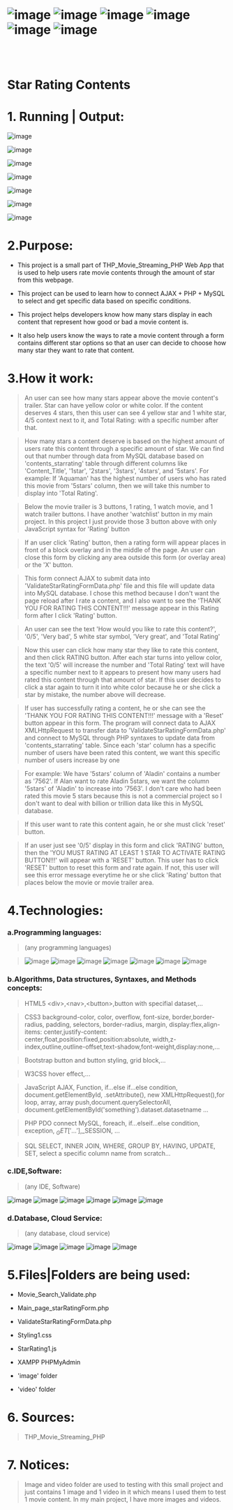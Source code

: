 # ![image](https://img.shields.io/badge/PHP-white?style=for-the-badge&logo=php) ![image](https://img.shields.io/badge/MYSQL-white?style=for-the-badge&logo=mysql) ![image](https://img.shields.io/badge/HTML5-black?style=for-the-badge&logo=html5) ![image](https://img.shields.io/badge/CSS3-black?style=for-the-badge&logo=css3) ![image](https://img.shields.io/badge/Bootstrap-white?style=for-the-badge&logo=bootstrap) ![image](https://img.shields.io/badge/JavaScript-black?style=for-the-badge&logo=javascript)


<br>
<br>

# Star Rating Contents


# 1. Running | Output:

![image](https://user-images.githubusercontent.com/82598726/188285669-b60f5e4d-0301-49cc-a1eb-b7dd51a55897.png)

![image](https://user-images.githubusercontent.com/82598726/188285683-7250a1bd-c56a-47dd-beaa-4fc3bede5cdc.png)


![image](https://user-images.githubusercontent.com/82598726/188285689-db8d45d0-1449-4e5d-a879-0f526ee498f3.png)


![image](https://user-images.githubusercontent.com/82598726/188285698-43e5b9f4-eb80-43d7-b94d-d1b2021167a1.png)

![image](https://user-images.githubusercontent.com/82598726/188285702-53bf2e98-9990-4245-9ab0-ad3f733f3644.png)

![image](https://user-images.githubusercontent.com/82598726/188285720-329807c9-f6df-480e-b5a8-7bc6ee824125.png)

![image](https://user-images.githubusercontent.com/82598726/188285729-dcce3b7a-e83a-42ab-bad2-ca93dc455222.png)



# 2.Purpose:

- This project is a small part of THP_Movie_Streaming_PHP Web App that is used to help users rate movie contents through the amount of star from this webpage.

- This project can be used to learn how to connect AJAX + PHP + MySQL to select and get specific data based on specific conditions.

- This project helps developers know how many stars display in each content that represent how good or bad a movie content is.

- It also help users know the ways to rate a movie content through a form contains different star options so that an user can decide to choose how many star they want to rate that content.


# 3.How it work:

> An user can see how many stars appear above the movie content's trailer. Star can have yellow color or white color. If the content deserves 4 stars, then this user can see 4 yellow star and 1 white star, 4/5 context next to it, and Total Rating: with a specific number after that.

> How many stars a content deserve is based on the highest amount of users rate this content through a specific amount of star. We can find out that number through data from MySQL database based on 'contents_starrating' table through different columns like 'Content_Title', '1star', '2stars', '3stars', '4stars', and '5stars'. For example: If 'Aquaman' has the highest number of users who has rated this movie from '5stars' column, then we will take this number to display into 'Total Rating'.

> Below the movie trailer is 3 buttons, 1 rating, 1 watch movie, and 1 watch trailer buttons. I have another 'watchlist' button in my main project. In this project I just provide those 3 button above with only JavaScript syntax for 'Rating' button

> If an user click 'Rating' button, then a rating form will appear places in front of a block overlay and in the middle of the page. An user can close this form by clicking any area outside this form (or overlay area) or the 'X' button. 

> This form connect AJAX to submit data into 'ValidateStarRatingFormData.php' file and this file will update data into MySQL database. I chose this method because I don't want the page reload after I rate a content, and I also want to see the 'THANK YOU FOR RATING THIS CONTENT!!!' message appear in this Rating form after I click 'Rating' button.

> An user can see the text 'How would you like to rate this content?', '0/5', 'Very bad', 5 white star symbol, 'Very great', and 'Total Rating'

> Now this user can click how many star they like to rate this content, and then click RATING button. After each star turns into yellow color, the text '0/5' will increase the number and 'Total Rating' text will have a specific number next to it appears to present how many users had rated this content through that amount of star. If this user decides to click a star again to turn it into white color because he or she click a star by mistake, the number above will decrease.

> If user has successfully rating a content, he or she can see the 'THANK YOU FOR RATING THIS CONTENT!!!' message with a 'Reset' button appear in this form. The program will connect data to AJAX XMLHttpRequest to transfer data to 'ValidateStarRatingFormData.php' and connect to MySQL through PHP syntaxes to update data from 'contents_starrating' table. Since each 'star' column has a specific number of users have been rated this content, we want this specific number of users increase by one

> For example: We have '5stars' column of 'Aladin' contains a number as '7562'. If Alan want to rate Aladin 5stars, we want the column '5stars' of 'Aladin' to increase into '7563'. I don't care who had been rated this movie 5 stars because this is not a commercial project so I don't want to deal with billion or trillion data like this in MySQL database.

> If this user want to rate this content again, he or she must click 'reset' button.

> If an user just see '0/5' display in this form and click 'RATING' button, then the 'YOU MUST RATING AT LEAST 1 STAR TO ACTIVATE RATING BUTTON!!!' will appear with a 'RESET' button. This user has to click 'RESET' button to reset this form and rate again. If not, this user will see this error message everytime he or she click 'Rating' button that places below the movie or movie trailer area.


# 4.Technologies:

### a.Programming languages:

> (any programming languages)

> ![image](https://img.shields.io/badge/PHP-PHP-blueviolet) ![image](https://img.shields.io/badge/HTML-HTML5-orange) ![image](https://img.shields.io/badge/CSS-CSS3-blue)  ![image](https://img.shields.io/badge/B-Bootstrap-blueviolet) ![image](https://img.shields.io/badge/W3CSS-W3CSS-green) ![image](https://img.shields.io/badge/JS-JavaScript-yellow) ![image](https://img.shields.io/badge/SQL-SQL-blue)  

### b.Algorithms, Data structures, Syntaxes, and Methods concepts:

> HTML5 \<div\>,\<nav\>,\<button\>,button with specifial dataset,...

> CSS3 background-color, color, overflow, font-size, border,border-radius, padding, selectors, border-radius, margin,  display:flex,align-items: center,justify-content: center,float,position:fixed,position:absolute, width,z-index,outline,outline-offset,text-shadow,font-weight,display:none,...

> Bootstrap button and button styling, grid block,...

> W3CSS hover effect,...

> JavaScript  AJAX, Function, if...else if...else condition, document.getElementById, .setAttribute(), new XMLHttpRequest(),for loop, array, array push,document.querySelectorAll, document.getElementById('something').dataset.datasetname ...

> PHP PDO connect MySQL, foreach, if...elseif...else condition, exception, $_GET['...'],$_SESSION, ...

> SQL SELECT, INNER JOIN, WHERE, GROUP BY, HAVING, UPDATE, SET, select a specific column name from scratch...

### c.IDE,Software:

> (any IDE, Software)

![image](https://user-images.githubusercontent.com/82598726/181828247-0a180433-7628-45d0-91fc-c653225c57aa.png) ![image](https://user-images.githubusercontent.com/82598726/181828341-f2d35c6d-863e-4f1c-af84-a9ebc1e33d58.png) ![image](https://user-images.githubusercontent.com/82598726/181830045-2769b49a-2b5a-43ad-b519-5ae02d5b736a.png) ![image](https://user-images.githubusercontent.com/82598726/181828759-13c51469-e35d-44d6-af61-dfff064b7536.png)
 ![image](https://user-images.githubusercontent.com/82598726/181828437-03bf1b40-f35c-4e48-8ebd-127ef3a6f49d.png) ![image](https://user-images.githubusercontent.com/82598726/181835143-0f7aa21a-1081-4df5-954e-6e89259d21e7.png)

### d.Database, Cloud Service:

> (any database, cloud service)

![image](https://user-images.githubusercontent.com/82598726/181828437-03bf1b40-f35c-4e48-8ebd-127ef3a6f49d.png) ![image](https://user-images.githubusercontent.com/82598726/181828759-13c51469-e35d-44d6-af61-dfff064b7536.png) ![image](https://user-images.githubusercontent.com/82598726/181830075-a40dcdfe-519c-4a5d-90cd-c3eb308f8cce.png)
 ![image](https://user-images.githubusercontent.com/82598726/181828843-3ba0f2e8-a5dc-4268-b646-5b21898e1139.png) ![image](https://user-images.githubusercontent.com/82598726/181828934-4524165b-801b-44a8-97b4-3966d2eb3c93.png)



# 5.Files|Folders are being used:

- Movie_Search_Validate.php

- Main_page_starRatingForm.php

- ValidateStarRatingFormData.php

- Styling1.css

- StarRating1.js

- XAMPP PHPMyAdmin

- 'image' folder

- 'video' folder




# 6. Sources:

> THP_Movie_Streaming_PHP


# 7. Notices:

> Image and video folder are used to testing with this small project and just contains 1 image and 1 video in it which means I used them to test 1 movie content. In my main project, I have more images and videos. 

